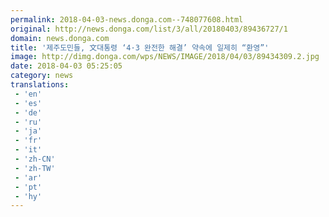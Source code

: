 ```yaml
---
permalink: 2018-04-03-news.donga.com--748077608.html
original: http://news.donga.com/list/3/all/20180403/89436727/1
domain: news.donga.com
title: '제주도민들, 文대통령 ‘4·3 완전한 해결’ 약속에 일제히 “환영”'
image: http://dimg.donga.com/wps/NEWS/IMAGE/2018/04/03/89434309.2.jpg
date: 2018-04-03 05:25:05
category: news
translations: 
 - 'en'
 - 'es'
 - 'de'
 - 'ru'
 - 'ja'
 - 'fr'
 - 'it'
 - 'zh-CN'
 - 'zh-TW'
 - 'ar'
 - 'pt'
 - 'hy'
---
```


